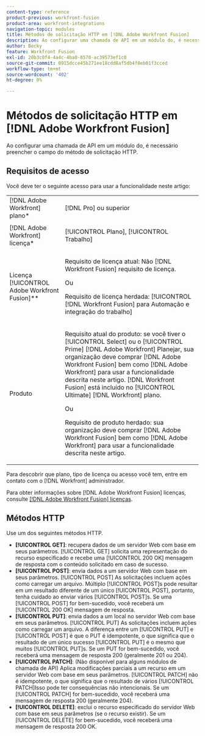 ```yaml
---
content-type: reference
product-previous: workfront-fusion
product-area: workfront-integrations
navigation-topic: modules
title: Métodos de solicitação HTTP em [!DNL Adobe Workfront Fusion]
description: Ao configurar uma chamada de API em um módulo do, é necessário preencher o campo do método de solicitação HTTP.
author: Becky
feature: Workfront Fusion
exl-id: 20b3c0f4-4a4c-4ba0-8570-ac39573ef1c0
source-git-commit: 0915dcce45b271ee18cdd8af5db4f0eb01f3cced
workflow-type: tm+mt
source-wordcount: '402'
ht-degree: 0%

---
```


# Métodos de solicitação HTTP em [!DNL Adobe Workfront Fusion]

Ao configurar uma chamada de API em um módulo do, é necessário preencher o campo do método de solicitação HTTP.

## Requisitos de acesso

Você deve ter o seguinte acesso para usar a funcionalidade neste artigo:

<table style="table-layout:auto">
 <col> 
 <col> 
 <tbody> 
  <tr> 
    <td role="rowheader">[!DNL Adobe Workfront] plano*</td> 
   <td> <p>[!DNL Pro] ou superior</p> </td> 
  </tr> 
  <tr data-mc-conditions=""> 
   <td role="rowheader">[!DNL Adobe Workfront] licença*</td> 
   <td> <p>[!UICONTROL Plano], [!UICONTROL Trabalho]</p> </td> 
  </tr> 
  <tr> 
   <td role="rowheader">Licença [!UICONTROL Adobe Workfront Fusion]**</td> 
   <td>
   <p>Requisito de licença atual: Não [!DNL Workfront Fusion] requisito de licença.</p>
   <p>Ou</p>
   <p>Requisito de licença herdada: [!UICONTROL [!DNL Workfront Fusion] para Automação e integração do trabalho] </p>
   </td> 
  </tr> 
  <tr> 
   <td role="rowheader">Produto</td> 
   <td>
   <p>Requisito atual do produto: se você tiver o [!UICONTROL Select] ou o [!UICONTROL Prime] [!DNL Adobe Workfront] Planejar, sua organização deve comprar [!DNL Adobe Workfront Fusion] bem como [!DNL Adobe Workfront] para usar a funcionalidade descrita neste artigo. [!DNL Workfront Fusion] está incluído no [!UICONTROL Ultimate] [!DNL Workfront] plano.</p>
   <p>Ou</p>
   <p>Requisito de produto herdado: sua organização deve comprar [!DNL Adobe Workfront Fusion] bem como [!DNL Adobe Workfront] para usar a funcionalidade descrita neste artigo.</p>
   </td> 
  </tr> 
 </tbody> 
</table>

Para descobrir que plano, tipo de licença ou acesso você tem, entre em contato com o [!DNL Workfront] administrador.

Para obter informações sobre [!DNL Adobe Workfront Fusion] licenças, consulte [[!DNL Adobe Workfront Fusion] licenças](../../workfront-fusion/get-started/license-automation-vs-integration.md).

## Métodos HTTP

Use um dos seguintes métodos HTTP.

* **[!UICONTROL GET]**: recupera dados de um servidor Web com base em seus parâmetros. [!UICONTROL GET] solicita uma representação do recurso especificado e recebe uma [!UICONTROL 200 OK] mensagem de resposta com o conteúdo solicitado em caso de sucesso.
* **[!UICONTROL POST]**: envia dados a um servidor Web com base em seus parâmetros. [!UICONTROL POST] As solicitações incluem ações como carregar um arquivo. Múltiplo [!UICONTROL POST]s pode resultar em um resultado diferente de um único [!UICONTROL POST], portanto, tenha cuidado ao enviar vários [!UICONTROL POST]s. Se uma [!UICONTROL POST] for bem-sucedido, você receberá um [!UICONTROL 200 OK] mensagem de resposta.
* **[!UICONTROL PUT]**: envia dados a um local no servidor Web com base em seus parâmetros. [!UICONTROL PUT] As solicitações incluem ações como carregar um arquivo. A diferença entre um [!UICONTROL PUT] e [!UICONTROL POST] é que o PUT é idempotente, o que significa que o resultado de um único sucesso [!UICONTROL PUT] é o mesmo que muitos [!UICONTROL PUT]s. Se um PUT for bem-sucedido, você receberá uma mensagem de resposta 200 (geralmente 201 ou 204).
* **[!UICONTROL PATCH]**: (Não disponível para alguns módulos de chamada de API) Aplica modificações parciais a um recurso em um servidor Web com base em seus parâmetros. [!UICONTROL PATCH] não é idempotente, o que significa que o resultado de vários [!UICONTROL PATCH]Isso pode ter consequências não intencionais. Se um [!UICONTROL PATCH] for bem-sucedido, você receberá uma mensagem de resposta 200 (geralmente 204).
* **[!UICONTROL DELETE]**: exclui o recurso especificado do servidor Web com base em seus parâmetros (se o recurso existir). Se um [!UICONTROL DELETE] for bem-sucedido, você receberá uma mensagem de resposta 200 OK.
